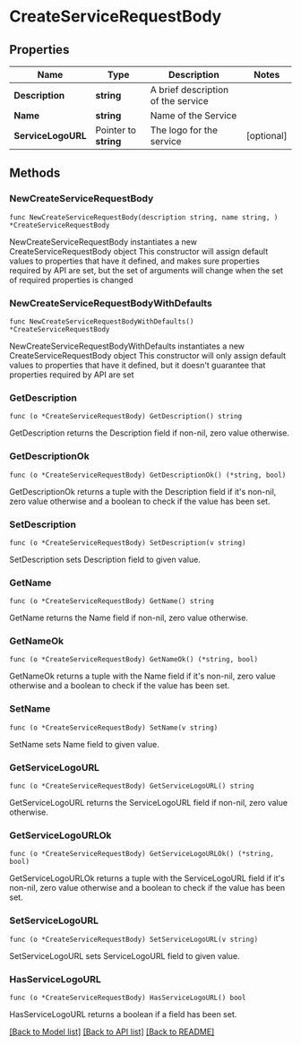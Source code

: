 # CreateServiceRequestBody

## Properties

Name | Type | Description | Notes
------------ | ------------- | ------------- | -------------
**Description** | **string** | A brief description of the service | 
**Name** | **string** | Name of the Service | 
**ServiceLogoURL** | Pointer to **string** | The logo for the service | [optional] 

## Methods

### NewCreateServiceRequestBody

`func NewCreateServiceRequestBody(description string, name string, ) *CreateServiceRequestBody`

NewCreateServiceRequestBody instantiates a new CreateServiceRequestBody object
This constructor will assign default values to properties that have it defined,
and makes sure properties required by API are set, but the set of arguments
will change when the set of required properties is changed

### NewCreateServiceRequestBodyWithDefaults

`func NewCreateServiceRequestBodyWithDefaults() *CreateServiceRequestBody`

NewCreateServiceRequestBodyWithDefaults instantiates a new CreateServiceRequestBody object
This constructor will only assign default values to properties that have it defined,
but it doesn't guarantee that properties required by API are set

### GetDescription

`func (o *CreateServiceRequestBody) GetDescription() string`

GetDescription returns the Description field if non-nil, zero value otherwise.

### GetDescriptionOk

`func (o *CreateServiceRequestBody) GetDescriptionOk() (*string, bool)`

GetDescriptionOk returns a tuple with the Description field if it's non-nil, zero value otherwise
and a boolean to check if the value has been set.

### SetDescription

`func (o *CreateServiceRequestBody) SetDescription(v string)`

SetDescription sets Description field to given value.


### GetName

`func (o *CreateServiceRequestBody) GetName() string`

GetName returns the Name field if non-nil, zero value otherwise.

### GetNameOk

`func (o *CreateServiceRequestBody) GetNameOk() (*string, bool)`

GetNameOk returns a tuple with the Name field if it's non-nil, zero value otherwise
and a boolean to check if the value has been set.

### SetName

`func (o *CreateServiceRequestBody) SetName(v string)`

SetName sets Name field to given value.


### GetServiceLogoURL

`func (o *CreateServiceRequestBody) GetServiceLogoURL() string`

GetServiceLogoURL returns the ServiceLogoURL field if non-nil, zero value otherwise.

### GetServiceLogoURLOk

`func (o *CreateServiceRequestBody) GetServiceLogoURLOk() (*string, bool)`

GetServiceLogoURLOk returns a tuple with the ServiceLogoURL field if it's non-nil, zero value otherwise
and a boolean to check if the value has been set.

### SetServiceLogoURL

`func (o *CreateServiceRequestBody) SetServiceLogoURL(v string)`

SetServiceLogoURL sets ServiceLogoURL field to given value.

### HasServiceLogoURL

`func (o *CreateServiceRequestBody) HasServiceLogoURL() bool`

HasServiceLogoURL returns a boolean if a field has been set.


[[Back to Model list]](../README.md#documentation-for-models) [[Back to API list]](../README.md#documentation-for-api-endpoints) [[Back to README]](../README.md)


